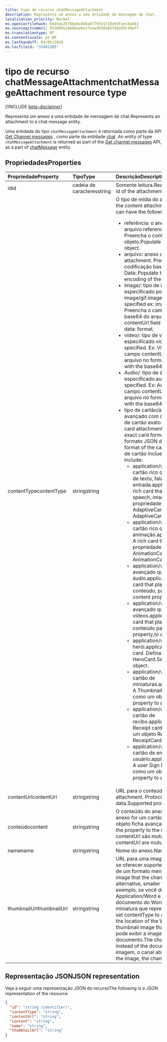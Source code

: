 ```yaml
---
title: tipo de recurso chatMessageAttachment
description: Representa um anexo a uma entidade de mensagem de chat.
localization_priority: Normal
ms.openlocfilehash: 6445da35f86e5e046a07797e1f28e9dfaec8a863
ms.sourcegitcommit: 953895b28b6bae6e17eead938565fde289c49ef7
ms.translationtype: MT
ms.contentlocale: pt-BR
ms.lasthandoff: 04/05/2019
ms.locfileid: "31481395"
---
```

# <a name="chatmessageattachment-resource-type"></a><span data-ttu-id="313d3-103">tipo de recurso chatMessageAttachment</span><span class="sxs-lookup"><span data-stu-id="313d3-103">chatMessageAttachment resource type</span></span>

[!INCLUDE [beta-disclaimer](../../includes/beta-disclaimer.md)]

<span data-ttu-id="313d3-104">Representa um anexo a uma entidade de mensagem de chat.</span><span class="sxs-lookup"><span data-stu-id="313d3-104">Represents an attachment to a chat message entity.</span></span>

<span data-ttu-id="313d3-105">Uma entidade do tipo `chatMessageAttachment` é retornada como parte da API [Get Channel messages](../api/channel-list-messages.md) , como parte da entidade [chat](chatmessage.md) .</span><span class="sxs-lookup"><span data-stu-id="313d3-105">An entity of type `chatMessageAttachment` is returned as part of the [Get channel messages](../api/channel-list-messages.md) API, as a part of [chatMessage](chatmessage.md) entity.</span></span>

## <a name="properties"></a><span data-ttu-id="313d3-106">Propriedades</span><span class="sxs-lookup"><span data-stu-id="313d3-106">Properties</span></span>
| <span data-ttu-id="313d3-107">Propriedade</span><span class="sxs-lookup"><span data-stu-id="313d3-107">Property</span></span>     | <span data-ttu-id="313d3-108">Tipo</span><span class="sxs-lookup"><span data-stu-id="313d3-108">Type</span></span>   |<span data-ttu-id="313d3-109">Descrição</span><span class="sxs-lookup"><span data-stu-id="313d3-109">Description</span></span>|
|:---------------|:--------|:----------|
|<span data-ttu-id="313d3-110">id</span><span class="sxs-lookup"><span data-stu-id="313d3-110">id</span></span>|<span data-ttu-id="313d3-111">cadeia de caracteres</span><span class="sxs-lookup"><span data-stu-id="313d3-111">string</span></span>| <span data-ttu-id="313d3-112">Somente leitura.</span><span class="sxs-lookup"><span data-stu-id="313d3-112">Read-only.</span></span> <span data-ttu-id="313d3-113">ID exclusiva do anexo.</span><span class="sxs-lookup"><span data-stu-id="313d3-113">Unique id of the attachment.</span></span>|
|<span data-ttu-id="313d3-114">contentType</span><span class="sxs-lookup"><span data-stu-id="313d3-114">contentType</span></span>| <span data-ttu-id="313d3-115">string</span><span class="sxs-lookup"><span data-stu-id="313d3-115">string</span></span> | <span data-ttu-id="313d3-116">O tipo de mídia do anexo de conteúdo.</span><span class="sxs-lookup"><span data-stu-id="313d3-116">The media type of the content attachment.</span></span> <span data-ttu-id="313d3-117">Ele pode ter os seguintes valores:</span><span class="sxs-lookup"><span data-stu-id="313d3-117">It can have the following values:</span></span> <br><ul><li><span data-ttu-id="313d3-118">referência: o anexo é um link para outro arquivo.</span><span class="sxs-lookup"><span data-stu-id="313d3-118">reference: Attachment is a link to another file.</span></span> <span data-ttu-id="313d3-119">Preencha o contentURL com o link para o objeto.</span><span class="sxs-lookup"><span data-stu-id="313d3-119">Populate the contentURL with the link to the object.</span></span><br></li><li><span data-ttu-id="313d3-120">arquivo: anexo de arquivo bruto.</span><span class="sxs-lookup"><span data-stu-id="313d3-120">file: Raw file attachment.</span></span> <span data-ttu-id="313d3-121">Preencha o campo contenturl com a codificação base64 do arquivo no formato Data:.</span><span class="sxs-lookup"><span data-stu-id="313d3-121">Populate the contenturl field with the base64 encoding of the file in data: format.</span></span><br></li><li><span data-ttu-id="313d3-122">Image/: tipo de imagem com o tipo de imagem especificado por exemplo: image/png, image/jpeg, image/gif.</span><span class="sxs-lookup"><span data-stu-id="313d3-122">image/: Image type with the type of the image specified ex: image/png, image/jpeg, image/gif.</span></span> <span data-ttu-id="313d3-123">Preencha o campo contentUrl com a codificação base64 do arquivo no formato Data:.</span><span class="sxs-lookup"><span data-stu-id="313d3-123">Populate the contentUrl field with the base64 encoding of the file in data: format.</span></span><br></li><li><span data-ttu-id="313d3-124">vídeo/: tipo de vídeo com o formato especificado.</span><span class="sxs-lookup"><span data-stu-id="313d3-124">video/: Video type with the format specified.</span></span> <span data-ttu-id="313d3-125">Ex: Video/MP4.</span><span class="sxs-lookup"><span data-stu-id="313d3-125">Ex: video/mp4.</span></span> <span data-ttu-id="313d3-126">Preencha o campo contentUrl com a codificação base64 do arquivo no formato Data:.</span><span class="sxs-lookup"><span data-stu-id="313d3-126">Populate the contentUrl field with the base64 encoding of the file in data: format.</span></span><br></li><li><span data-ttu-id="313d3-127">Audio/: tipo de áudio com o formato especificado.</span><span class="sxs-lookup"><span data-stu-id="313d3-127">audio/: Audio type with the format specified.</span></span> <span data-ttu-id="313d3-128">Ex: Audio/WMW.</span><span class="sxs-lookup"><span data-stu-id="313d3-128">Ex: audio/wmw.</span></span> <span data-ttu-id="313d3-129">Preencha o campo contentUrl com a codificação base64 do arquivo no formato Data:.</span><span class="sxs-lookup"><span data-stu-id="313d3-129">Populate the contentUrl field with the base64 encoding of the file in data: format.</span></span><br></li><li><span data-ttu-id="313d3-130">tipo de cartão/aplicativo: tipo de anexo de cartão avançado com o tipo de cartão especificando o formato de cartão exato a ser usado.</span><span class="sxs-lookup"><span data-stu-id="313d3-130">application/card type: Rich card attachment type with the card type specifying the exact card format to use.</span></span> <span data-ttu-id="313d3-131">Defina o conteúdo com o formato JSON do cartão.</span><span class="sxs-lookup"><span data-stu-id="313d3-131">Set content with the json format of the card.</span></span> <span data-ttu-id="313d3-132">Os valores com suporte para o tipo de cartão incluem:</span><span class="sxs-lookup"><span data-stu-id="313d3-132">Supported values for card type include:</span></span><br><ul><li><span data-ttu-id="313d3-133">application/vnd. Microsoft. Card. Adaptive: um cartão rico que pode conter qualquer combinação de texto, fala, imagem, botões e campos de entrada.</span><span class="sxs-lookup"><span data-stu-id="313d3-133">application/vnd.microsoft.card.adaptive: A rich card that can contain any combination of text, speech, images,,buttons, and input fields.</span></span> <span data-ttu-id="313d3-134">Defina a propriedade de conteúdo como, um objeto AdaptiveCard.</span><span class="sxs-lookup"><span data-stu-id="313d3-134">Set the content property to,an AdaptiveCard object.</span></span></li><li><span data-ttu-id="313d3-135">application/vnd. Microsoft. Card. Animation: um cartão rico que reproduz animação.</span><span class="sxs-lookup"><span data-stu-id="313d3-135">application/vnd.microsoft.card.animation: A rich card that plays animation.</span></span> <span data-ttu-id="313d3-136">Defina a propriedade de conteúdo para um AnimationCardobject.</span><span class="sxs-lookup"><span data-stu-id="313d3-136">Set the content property,to an AnimationCardobject.</span></span></li><li><span data-ttu-id="313d3-137">application/vnd. Microsoft. Card. Audio: um cartão avançado que reproduz arquivos de áudio.</span><span class="sxs-lookup"><span data-stu-id="313d3-137">application/vnd.microsoft.card.audio: A rich card that plays audio files.</span></span> <span data-ttu-id="313d3-138">Defina a propriedade de conteúdo, para um objeto AudioCard.</span><span class="sxs-lookup"><span data-stu-id="313d3-138">Set the content property,to an AudioCard object.</span></span></li><li><span data-ttu-id="313d3-139">application/vnd. Microsoft. Card. Video: um cartão avançado que reproduz vídeos.</span><span class="sxs-lookup"><span data-stu-id="313d3-139">application/vnd.microsoft.card.video: A rich card that plays videos.</span></span> <span data-ttu-id="313d3-140">Defina a propriedade de conteúdo para um objeto VideoCard.</span><span class="sxs-lookup"><span data-stu-id="313d3-140">Set the content property,to a VideoCard object.</span></span></li><li><span data-ttu-id="313d3-141">application/vnd. Microsoft. Card. herói: um cartão herói.</span><span class="sxs-lookup"><span data-stu-id="313d3-141">application/vnd.microsoft.card.hero: A Hero card.</span></span> <span data-ttu-id="313d3-142">Defina a propriedade Content como um objeto HeroCard.</span><span class="sxs-lookup"><span data-stu-id="313d3-142">Set the content property to a HeroCard object.</span></span></li><li><span data-ttu-id="313d3-143">application/vnd. Microsoft. Card. Thumbnail: um cartão de miniaturas.</span><span class="sxs-lookup"><span data-stu-id="313d3-143">application/vnd.microsoft.card.thumbnail: A Thumbnail card.</span></span> <span data-ttu-id="313d3-144">Defina a propriedade Content como um objeto ThumbnailCard.</span><span class="sxs-lookup"><span data-stu-id="313d3-144">Set the content property to a ThumbnailCard object.</span></span></li><li><span data-ttu-id="313d3-145">application/vnd. Microsoft. com. Card. recibo: um cartão de recibo.</span><span class="sxs-lookup"><span data-stu-id="313d3-145">application/vnd.microsoft.com.card.receipt: A Receipt card.</span></span> <span data-ttu-id="313d3-146">Defina a propriedade Content como um objeto ReceiptCard.</span><span class="sxs-lookup"><span data-stu-id="313d3-146">Set the content property to a ReceiptCard object.</span></span></li><li><span data-ttu-id="313d3-147">application/vnd. Microsoft. com. Card. signem: um cartão de entrada do usuário.</span><span class="sxs-lookup"><span data-stu-id="313d3-147">application/vnd.microsoft.com.card.signin: A user Sign In card.</span></span> <span data-ttu-id="313d3-148">Defina a propriedade Content como um objeto SignInCard.</span><span class="sxs-lookup"><span data-stu-id="313d3-148">Set the content property to a SignInCard object.</span></span></ul></ul>|
|<span data-ttu-id="313d3-149">contentUrl</span><span class="sxs-lookup"><span data-stu-id="313d3-149">contentUrl</span></span>|<span data-ttu-id="313d3-150">string</span><span class="sxs-lookup"><span data-stu-id="313d3-150">string</span></span>|<span data-ttu-id="313d3-151">URL para o conteúdo do anexo.</span><span class="sxs-lookup"><span data-stu-id="313d3-151">URL for the content of the attachment.</span></span> <span data-ttu-id="313d3-152">Protocolos suportados: http, HTTPS, File e data.</span><span class="sxs-lookup"><span data-stu-id="313d3-152">Supported protocols: http, https, file and data.</span></span>|
|<span data-ttu-id="313d3-153">conteúdo</span><span class="sxs-lookup"><span data-stu-id="313d3-153">content</span></span>|<span data-ttu-id="313d3-154">string</span><span class="sxs-lookup"><span data-stu-id="313d3-154">string</span></span>|<span data-ttu-id="313d3-155">O conteúdo do anexo.</span><span class="sxs-lookup"><span data-stu-id="313d3-155">The content of the attachment.</span></span> <span data-ttu-id="313d3-156">Se o anexo for um cartão rico, defina a propriedade com o objeto ficha avançada.</span><span class="sxs-lookup"><span data-stu-id="313d3-156">If the attachment is a rich card, set the property to the rich card object.</span></span> <span data-ttu-id="313d3-157">Essa propriedade e contentUrl são mutuamente exclusivas.</span><span class="sxs-lookup"><span data-stu-id="313d3-157">This property and contentUrl are mutually exclusive.</span></span>|
|<span data-ttu-id="313d3-158">name</span><span class="sxs-lookup"><span data-stu-id="313d3-158">name</span></span>|<span data-ttu-id="313d3-159">string</span><span class="sxs-lookup"><span data-stu-id="313d3-159">string</span></span>|<span data-ttu-id="313d3-160">Nome do anexo.</span><span class="sxs-lookup"><span data-stu-id="313d3-160">Name of the attachment.</span></span>|
|<span data-ttu-id="313d3-161">thumbnailUrl</span><span class="sxs-lookup"><span data-stu-id="313d3-161">thumbnailUrl</span></span>| <span data-ttu-id="313d3-162">string</span><span class="sxs-lookup"><span data-stu-id="313d3-162">string</span></span> |<span data-ttu-id="313d3-163">URL para uma imagem em miniatura que o canal pode usar se oferecer suporte ao uso de uma forma de conteúdo ou de um formato menor ou contentUrl.</span><span class="sxs-lookup"><span data-stu-id="313d3-163">URL to a a thumbnail image that the channel can use if it supports using an alternative, smaller form of content or contentUrl.</span></span> <span data-ttu-id="313d3-164">Por exemplo, se você definir contentType como Application/Word e definir contentUrl como o local do documento do Word, você pode incluir uma imagem em miniatura que representa o documento.</span><span class="sxs-lookup"><span data-stu-id="313d3-164">For example, if you set contentType to application/word and set contentUrl to the location of the Word document, you might include a thumbnail image that represents the document.</span></span> <span data-ttu-id="313d3-165">O canal pode exibir a imagem em miniatura em vez do documento.</span><span class="sxs-lookup"><span data-stu-id="313d3-165">The channel could display the thumbnail image instead of the document.</span></span> <span data-ttu-id="313d3-166">Quando o usuário clica na imagem, o canal abre o documento.</span><span class="sxs-lookup"><span data-stu-id="313d3-166">When the user clicks the image, the channel would open the document.</span></span>|

## <a name="json-representation"></a><span data-ttu-id="313d3-167">Representação JSON</span><span class="sxs-lookup"><span data-stu-id="313d3-167">JSON representation</span></span>
 <span data-ttu-id="313d3-168">Veja a seguir uma representação JSON do recurso</span><span class="sxs-lookup"><span data-stu-id="313d3-168">The following is a JSON representation of the resource</span></span>

<!-- {
  "blockType": "resource",
  "optionalProperties": [
    "thumbnailUrl",
    "content",
    "contentUrl"
  ],
  "keyProperty": "id",
  "@odata.type": "microsoft.graph.chatMessageAttachment"
}-->

```json
{
  "id": "string (identifier)",
  "contentType": "string",
  "contentUrl": "string",
  "content": "string",
  "name": "string",
  "thumbnailUrl": "string"
}

```

<!-- uuid: 8fcb5dbc-d5aa-4681-8e31-b001d5168d79
2015-10-25 14:57:30 UTC -->
<!--
{
  "type": "#page.annotation",
  "description": "chat attachment resource",
  "keywords": "",
  "section": "documentation",
  "tocPath": "",
  "suppressions": [
    "Error: /api-reference/beta/resources/chatmessageattachment.md:\r\n      Exception processing links.\r\n    System.ArgumentException: Link Definition was null. Link text: !INCLUDE [beta-disclaimer](../../includes/beta-disclaimer.md)\r\n      at ApiDoctor.Validation.DocFile.get_LinkDestinations()\r\n      at ApiDoctor.Validation.DocSet.ValidateLinks(Boolean includeWarnings, String[] relativePathForFiles, IssueLogger issues, Boolean requireFilenameCaseMatch, Boolean printOrphanedFiles)"
  ]
}
-->

